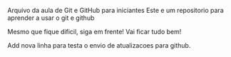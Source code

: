 Arquivo da aula de Git e GitHub para iniciantes 
Este e um repositorio para aprender a usar o git e github

Mesmo que fique dificil, siga em frente!
Vai ficar tudo bem!

Add nova linha para testa o envio de atualizacoes para github.